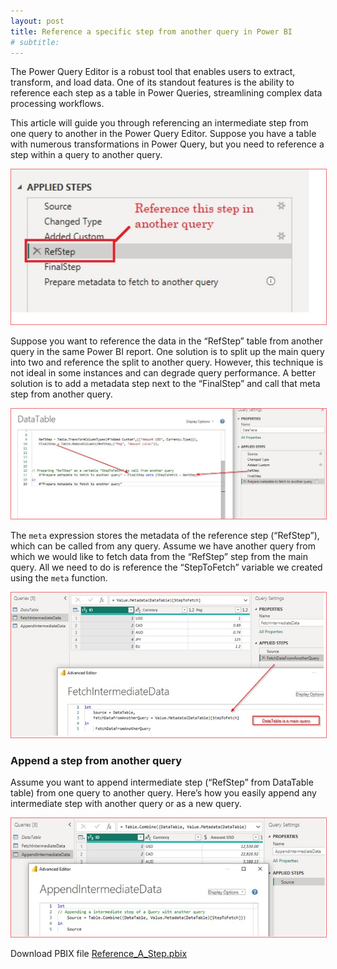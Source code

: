 ```yaml
---
layout: post
title: Reference a specific step from another query in Power BI
# subtitle: 
---
```


The Power Query Editor is a robust tool that enables users to extract, transform, and load data. One of its standout features is the ability to reference each step as a table in Power Queries, streamlining complex data processing workflows. 

This article will guide you through referencing an intermediate step from one query to another in the Power Query Editor. Suppose you have a table with numerous transformations in Power Query, but you need to reference a step within a query to another query.


<img src="/img/Intermediate_ReferenceStep.jpg" width="550px" style="border: 1px solid #ee6e73;"/>

Suppose you want to reference the data in the “RefStep” table from another query in the same Power BI report. One solution is to split up the main query into two and reference the split to another query. However, this technique is not ideal in some instances and can degrade query performance. A better solution is to add a metadata step next to the “FinalStep” and call that meta step from another query.
 

<img src="/img/Intermediate_DataTable.jpg" width="1000px" style="border: 1px solid #ee6e73;"/>

The `meta` expression stores the metadata of the reference step (“RefStep”), which can be called from any query. Assume we have another query from which we would like to fetch data from the “RefStep” step from the main query. All we need to do is reference the “StepToFetch” variable we created using the `meta` function.
 

<img src="/img/inter.jpg" width="800px" style="border: 1px solid #ee6e73;"/>

### Append a step from another query 

Assume you want to append intermediate step (“RefStep” from DataTable table) from one query to another query. Here’s how you easily append any intermediate step with another query or as a new query.

<img src="/img/final.jpg" width="800px" style="border: 1px solid #ee6e73;"/>

Download PBIX file [Reference_A_Step.pbix](https://github.com/MishraSubash/MishraSubash.github.io/blob/main/support/ReferenceStep_To_AnotherQuery.pbix?raw=true)
